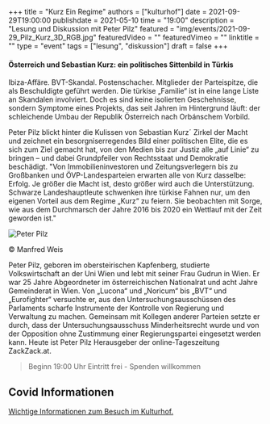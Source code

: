 +++
title = "Kurz Ein Regime"
authors = ["kulturhof"]
date = 2021-09-29T19:00:00
publishdate = 2021-05-10
time = "19:00"
description = "Lesung und Diskussion mit Peter Pilz"
featured = "img/events/2021-09-29_Pilz_Kurz_3D_RGB.jpg"
featuredVideo = ""
featuredVimeo = ""
linktitle = ""
type = "event"
tags = ["lesung", "diskussion"]
draft = false
+++

#### Österreich und Sebastian Kurz: ein politisches Sittenbild in Türkis

Ibiza-Affäre. BVT-Skandal. Postenschacher. Mitglieder der Parteispitze, die als Beschuldigte geführt werden. Die türkise „Familie“ ist in eine lange Liste an Skandalen involviert. Doch es sind keine isolierten Geschehnisse, sondern Symptome eines Projekts, das seit Jahren im Hintergrund läuft: der schleichende Umbau der Republik Österreich nach Orbánschem Vorbild.

Peter Pilz blickt hinter die Kulissen von Sebastian Kurzˊ Zirkel der Macht und zeichnet ein besorgniserregendes Bild einer politischen Elite, die es sich zum Ziel gemacht hat, von den Medien bis zur Justiz alle „auf Linie“ zu bringen – und dabei Grundpfeiler von Rechtsstaat und Demokratie beschädigt. "Von Immobilieninvestoren und Zeitungsverlegern bis zu Großbanken und ÖVP-Landesparteien erwarten alle von Kurz dasselbe: Erfolg. Je größer die Macht ist, desto größer wird auch die Unterstützung. Schwarze Landeshauptleute schwenken ihre türkise Fahnen nur, um den eigenen Vorteil aus dem Regime „Kurz“ zu feiern. Sie beobachten mit Sorge, wie aus dem Durchmarsch der Jahre 2016 bis 2020 ein Wettlauf mit der Zeit geworden ist."

![Peter Pilz](/img/events/2021-09-29_PilzPeter_c_ManfredWeis.jpg)

© Manfred Weis

Peter Pilz, geboren im obersteirischen Kapfenberg, studierte Volkswirtschaft an der Uni Wien und lebt mit seiner Frau Gudrun in Wien. Er war 25 Jahre Abgeordneter im österreichischen Nationalrat und acht Jahre Gemeinderat in Wien. Von „Lucona“ und „Noricum“ bis „BVT“ und „Eurofighter“ versuchte er, aus den Untersuchungsausschüssen des Parlaments scharfe Instrumente der Kontrolle von Regierung und Verwaltung zu machen. Gemeinsam mit Kollegen anderer Parteien setzte er durch, dass der Untersuchungsausschuss Minderheitsrecht wurde und von der Opposition ohne Zustimmung einer Regierungspartei eingesetzt werden kann. Heute ist Peter Pilz Herausgeber der online-Tageszeitung ZackZack.at.

>Beginn 19:00 Uhr
>Eintritt frei - Spenden willkommen


## Covid Informationen

[Wichtige Informationen zum Besuch im Kulturhof.](https://kulturhofvillach.at/covid-info/)
